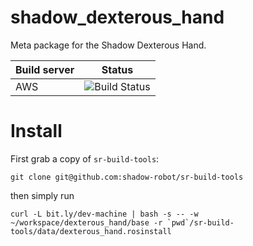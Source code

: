 # shadow_dexterous_hand
Meta package for the Shadow Dexterous Hand.

| Build server  | Status |
|---------------|--------|
| AWS | ![Build Status](https://codebuild.eu-west-2.amazonaws.com/badges?uuid=eyJlbmNyeXB0ZWREYXRhIjoiSkhPRGh2SzlBSVNMN1BPcjVMQlFsd3phYXVRSFVUTHV6UjVQUHdrMzc5ZW02WUZNNHNRSjJpbVduZnhZbTFXbjU4aHNJZElsQnJGdlYvSHV1WlRxVUhVPSIsIml2UGFyYW1ldGVyU3BlYyI6IkFyVmxzQ2NGSW9HcUZjLzciLCJtYXRlcmlhbFNldFNlcmlhbCI6MX0%3D&branch=F#SRC-3404_AWS_Docker_Image_Release) |

# Install
First grab a copy of `sr-build-tools`: 
```
git clone git@github.com:shadow-robot/sr-build-tools
```

then simply run

```
curl -L bit.ly/dev-machine | bash -s -- -w ~/workspace/dexterous_hand/base -r `pwd`/sr-build-tools/data/dexterous_hand.rosinstall
